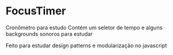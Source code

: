 # FocusTimer
Cronômetro para estudo
Contém um seletor de tempo e alguns backgrounds sonoros para estudar

Feito para estudar design patterns e modularização no javascript
